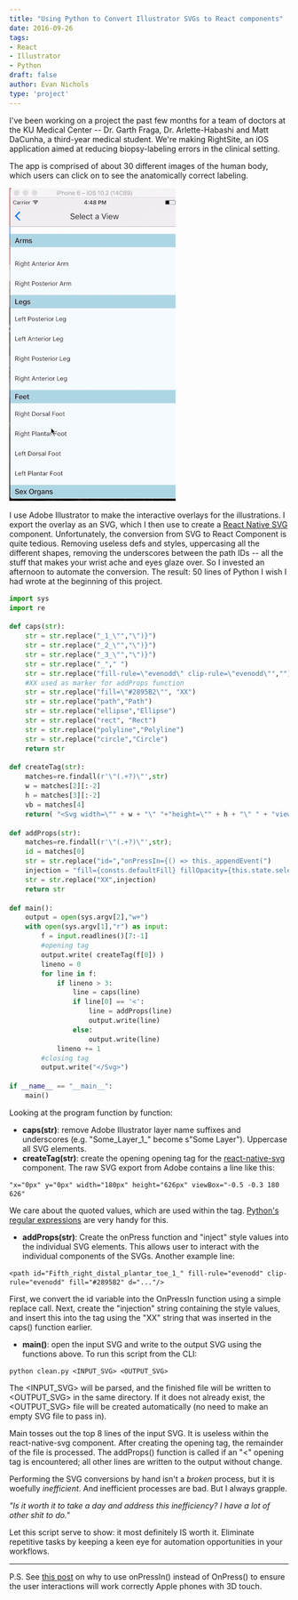 ```yaml
---
title: "Using Python to Convert Illustrator SVGs to React components"
date: 2016-09-26
tags:
- React
- Illustrator
- Python
draft: false
author: Evan Nichols
type: 'project'
---
```


I've been working on a project the past few months for a team of doctors at the KU Medical Center -- Dr. Garth Fraga, Dr. Arlette-Habashi and Matt DaCunha, a third-year medical student. We're making RightSite, an iOS application aimed at reducing biopsy-labeling errors in the clinical setting.

The app is comprised of about 30 different images of the human body, which users can click on to see the anatomically correct labeling.

![](demo.gif)

I use Adobe Illustrator to make the interactive overlays for the illustrations. I export the overlay as an SVG, which I then use to create a [React Native SVG](https://github.com/react-native-community/react-native-svg) component. Unfortunately, the conversion from SVG to React Component is quite tedious. Removing useless defs and styles, uppercasing all the different shapes, removing the underscores between the path IDs -- all the stuff that makes your wrist ache and eyes glaze over. So I invested an afternoon to automate the conversion. The result: 50 lines of Python I wish I had wrote at the beginning of this project.

```python
import sys
import re

def caps(str):
    str = str.replace("_1_\"","\")}")
    str = str.replace("_2_\"","\")}")
    str = str.replace("_3_\"","\")}")
    str = str.replace("_"," ")
    str = str.replace("fill-rule=\"evenodd\" clip-rule=\"evenodd\"","")
    #XX used as marker for addProps function
    str = str.replace("fill=\"#2895B2\"", "XX")
    str = str.replace("path","Path")
    str = str.replace("ellipse","Ellipse")
    str = str.replace("rect", "Rect")
    str = str.replace("polyline","Polyline")
    str = str.replace("circle","Circle")
    return str

def createTag(str):
    matches=re.findall(r'\"(.+?)\"',str)
    w = matches[2][:-2]
    h = matches[3][:-2]
    vb = matches[4]
    return( "<Svg width=\"" + w + "\" "+"height=\"" + h + "\" " + "viewBox=\"" + vb + "\">\n" )

def addProps(str):
    matches=re.findall(r'\"(.+?)\"',str);
    id = matches[0]
    str = str.replace("id=","onPressIn={() => this._appendEvent(")
    injection = "fill={consts.defaultFill} fillOpacity={this.state.selected == \""+ id + "\" ? consts.selected : consts.visible}"
    str = str.replace("XX",injection)
    return str

def main():
    output = open(sys.argv[2],"w+")
    with open(sys.argv[1],"r") as input:
        f = input.readlines()[7:-1]
        #opening tag
        output.write( createTag(f[0]) )
        lineno = 0
        for line in f:
            if lineno > 3:
                line = caps(line)
                if line[0] == '<':
                    line = addProps(line)
                    output.write(line)
                else:
                    output.write(line)
            lineno += 1
        #closing tag
        output.write("</Svg>")

if __name__ == "__main__":
    main()
```

Looking at the program function by function:
- **caps(str)**: remove Adobe Illustrator layer name suffixes and underscores (e.g. "Some_Layer_1_" become s"Some Layer"). Uppercase all SVG elements.
- **createTag(str)**: create the opening opening tag for the [react-native-svg](https://github.com/react-native-community/react-native-svg) component. The raw SVG export from Adobe contains a line like this:
```
"x="0px" y="0px" width="180px" height="626px" viewBox="-0.5 -0.3 180 626"
```
We care about the quoted values, which are used within the tag. [Python's regular expressions](https://docs.python.org/2/library/re.html) are very handy for this.
- **addProps(str)**: Create the onPress function and "inject" style values into the individual SVG elements. This allows user to interact with the individual components of the SVGs. Another example line:
```
<path id="Fifth_right_distal_plantar_toe_1_" fill-rule="evenodd" clip-rule="evenodd" fill="#2895B2" d="..."/>
```
First, we convert the id variable into the OnPressIn function using a simple replace call. Next, create the "injection" string containing the style values, and insert this into the tag using the "XX" string that was inserted in the caps() function earlier.
- **main()**: open the input SVG and write to the output SVG using the functions above. To run this script from the CLI:
```
python clean.py <INPUT_SVG> <OUTPUT_SVG>
```
The <INPUT_SVG> will be parsed, and the finished file will be written to <OUTPUT_SVG> in the same directory. If it does not already exist, the <OUTPUT_SVG> file will be created automatically (no need to make an empty SVG file to pass in).

Main tosses out the top 8 lines of the input SVG. It is useless within the react-native-svg component. After creating the opening tag, the remainder of the file is processed. The addProps() function is called if an "<" opening tag is encountered; all other lines are written to the output without change.

Performing the SVG conversions by hand isn't a *broken* process, but it is woefully *inefficient*. And inefficient processes are bad. But I always grapple.

*"Is it worth it to take a day and address this inefficiency? I have a lot of other shit to do."*

Let this script serve to show: it most definitely IS worth it. Eliminate repetitive tasks by keeping a keen eye for automation opportunities in your workflows.

---
P.S. See [this post](https://github.com/react-native-community/react-native-svg/issues/157) on why to use onPressIn() instead of OnPress() to ensure the user interactions will work correctly Apple phones with 3D touch.

